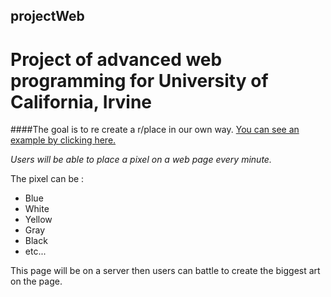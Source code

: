 ## projectWeb
# Project of advanced web programming for University of California, Irvine

####The goal is to re create a r/place in our own way.
[You can see an example by clicking here.](https://www.reddit.com/r/place/)

_Users will be able to place a pixel on a web page every minute._

The pixel can be :
  * Blue
  * White
  * Yellow
  * Gray
  * Black
  * etc...

This page will be on a server then users can battle to create the biggest art on the page.
